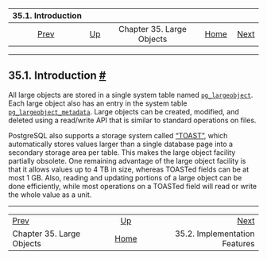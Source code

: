 <!--?xml version="1.0" encoding="UTF-8" standalone="no"?-->

|                   35.1. Introduction                   |                                                     |                           |                                                       |                                                                 |
| :----------------------------------------------------: | :-------------------------------------------------- | :-----------------------: | ----------------------------------------------------: | --------------------------------------------------------------: |
| [Prev](largeobjects.html "Chapter 35. Large Objects")  | [Up](largeobjects.html "Chapter 35. Large Objects") | Chapter 35. Large Objects | [Home](index.html "PostgreSQL 17devel Documentation") |  [Next](lo-implementation.html "35.2. Implementation Features") |

***

## 35.1. Introduction [#](#LO-INTRO)

[]()

All large objects are stored in a single system table named [`pg_largeobject`](catalog-pg-largeobject.html "53.30. pg_largeobject"). Each large object also has an entry in the system table [`pg_largeobject_metadata`](catalog-pg-largeobject-metadata.html "53.31. pg_largeobject_metadata"). Large objects can be created, modified, and deleted using a read/write API that is similar to standard operations on files.

PostgreSQL also supports a storage system called [“TOAST”](storage-toast.html "73.2. TOAST"), which automatically stores values larger than a single database page into a secondary storage area per table. This makes the large object facility partially obsolete. One remaining advantage of the large object facility is that it allows values up to 4 TB in size, whereas TOASTed fields can be at most 1 GB. Also, reading and updating portions of a large object can be done efficiently, while most operations on a TOASTed field will read or write the whole value as a unit.

***

|                                                        |                                                       |                                                                 |
| :----------------------------------------------------- | :---------------------------------------------------: | --------------------------------------------------------------: |
| [Prev](largeobjects.html "Chapter 35. Large Objects")  |  [Up](largeobjects.html "Chapter 35. Large Objects")  |  [Next](lo-implementation.html "35.2. Implementation Features") |
| Chapter 35. Large Objects                              | [Home](index.html "PostgreSQL 17devel Documentation") |                                   35.2. Implementation Features |
